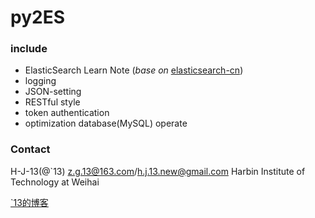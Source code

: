 py2ES
=====
### include

* ElasticSearch Learn Note (*base on* [elasticsearch-cn](https://github.com/elasticsearch-cn/elasticsearch-definitive-guide))
* logging
* JSON-setting
* RESTful style
* token authentication
* optimization database(MySQL) operate

### Contact

H-J-13(@`13)
z.g.13@163.com/h.j.13.new@gmail.com
Harbin Institute of Technology at Weihai

[`13的博客](http://www.jianshu.com/u/75156f101757)